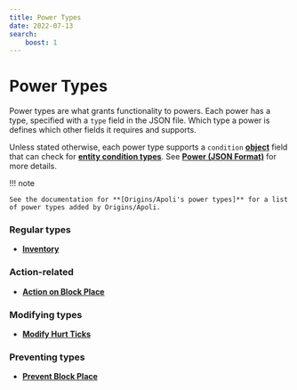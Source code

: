 ```yaml
---
title: Power Types
date: 2022-07-13
search:
    boost: 1
---
```


#   Power Types

Power types are what grants functionality to powers. Each power has a type, specified with a `type` field in the JSON file. Which type a power is defines which other fields it requires and supports.

Unless stated otherwise, each power type supports a `condition` **[object]** field that can check for **[entity condition types]**. See **[Power (JSON Format)]** for more details.

!!! note

    See the documentation for **[Origins/Apoli's power types]** for a list of power types added by Origins/Apoli.


### Regular types

* [**Inventory**](power_types/inventory.md)


### Action-related

* [**Action on Block Place**](power_types/action_on_block_place.md)


### Modifying types

* [**Modify Hurt Ticks**](power_types/modify_hurt_ticks.md)


### Preventing types

* [**Prevent Block Place**](power_types/prevent_block_place.md)



[object]: https://origins.readthedocs.io/en/latest/types/data_types/object
[entity condition types]: https://origins.readthedocs.io/en/latest/types/entity_condition_types
[Power (JSON Format)]: https://origins.readthedocs.io/en/latest/json/power
[Origins/Apoli's power types]: https://origins.readthedocs.io/en/latest/types/power_types
